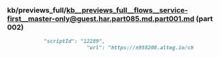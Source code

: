 ### kb/previews_full/kb__previews_full__flows__service-first__master-only@guest.har.part085.md.part001.md (part 002)

```md
            "scriptId": "12289",
                          "url": "https://n958200.alteg.io/ch
```

```
